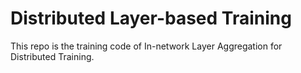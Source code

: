 # Distributed Layer-based Training

This repo is the training code of In-network Layer Aggregation for Distributed Training.